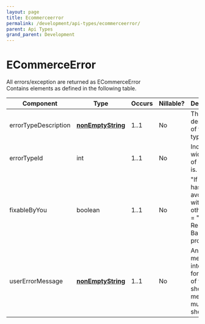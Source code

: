```yaml
---
layout: page
title: Ecommerceerror
permalink: /development/api-types/ecommerceerror/
parent: Api Types
grand_parent: Development
---
```




# ECommerceError 
All errors/exception are returned as ECommerceError  
Contains elements as defined in the following table. 

| Component            | Type                                  | Occurs | Nillable? | Description                                                                           |
|----------------------|---------------------------------------|--------|-----------|---------------------------------------------------------------------------------------|
| errorTypeDescription | **[nonEmptyString](/development/api-types/simple-types/)** | 1..1   | No        | The textual description of the error type.                                            |
| errorTypeId          | int                                   | 1..1   | No        | Indicates wich kind of error this is.                                                 |
| fixableByYou         | boolean                               | 1..1   | No        | "If this error has been avoided with some other input" = "It's a Resurs Bank problem" |
| userErrorMessage     | **[nonEmptyString](/development/api-types/simple-types/)** | 1..1   | No        | An error message intended for the user of the web shop. This message must be shown!   |

